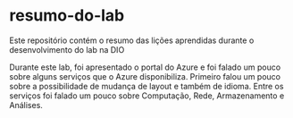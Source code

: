 # resumo-do-lab
Este repositório contém o resumo das lições aprendidas durante o desenvolvimento do lab na DIO

Durante este lab, foi apresentado o portal do Azure e foi falado um pouco sobre alguns serviços que o Azure disponibiliza. 
Primeiro falou um pouco sobre a possibilidade de mudança de layout e também de idioma.
Entre os serviços foi falado um pouco sobre Computação, Rede, Armazenamento e Análises.
